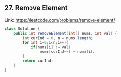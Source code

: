 ## 27. Remove Element
Link: https://leetcode.com/problems/remove-element/

```java
class Solution {
    public int removeElement(int[] nums, int val) {
        int curInd = 0, n = nums.length;
        for(int i=0;i<n;i++){
            if(nums[i] != val)
                nums[curInd++] = nums[i];
        }
        return curInd;
    }
}

```
